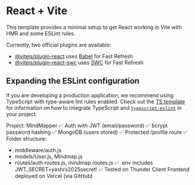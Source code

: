 # React + Vite

This template provides a minimal setup to get React working in Vite with HMR and some ESLint rules.

Currently, two official plugins are available:

- [@vitejs/plugin-react](https://github.com/vitejs/vite-plugin-react/blob/main/packages/plugin-react) uses [Babel](https://babeljs.io/) for Fast Refresh
- [@vitejs/plugin-react-swc](https://github.com/vitejs/vite-plugin-react/blob/main/packages/plugin-react-swc) uses [SWC](https://swc.rs/) for Fast Refresh

## Expanding the ESLint configuration

If you are developing a production application, we recommend using TypeScript with type-aware lint rules enabled. Check out the [TS template](https://github.com/vitejs/vite/tree/main/packages/create-vite/template-react-ts) for information on how to integrate TypeScript and [`typescript-eslint`](https://typescript-eslint.io) in your project.



Project: MindMapper
✅ Auth with JWT (email/password)
✅ bcrypt password hashing
✅ MongoDB (users stored)
✅ Protected /profile route
✅ Folder structure:
  - middleware/auth.js
  - models/User.js, Mindmap.js
  - routes/auth.routes.js, mindmap.routes.js
✅ .env includes JWT_SECRET=yashrs2025secret!
✅ Tested on Thunder Client
Frontend deployed on Vercel (via GitHub)


